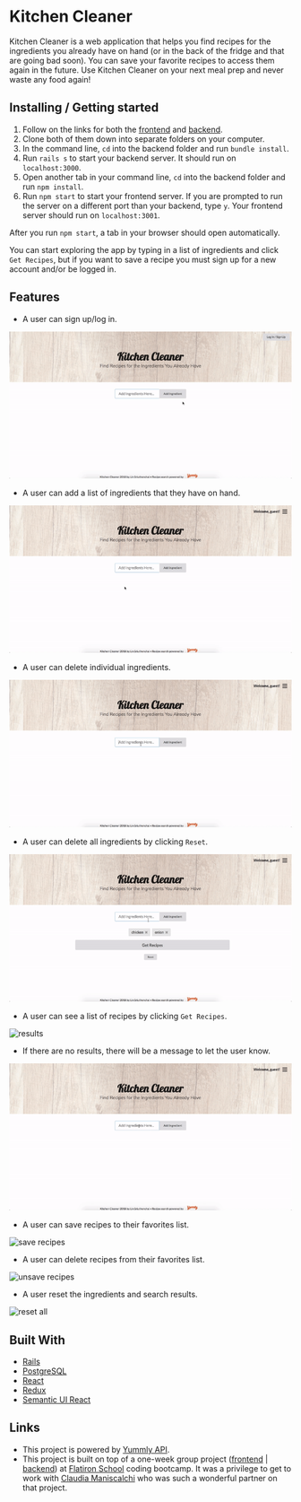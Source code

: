 # Kitchen Cleaner

Kitchen Cleaner is a web application that helps you find recipes for the ingredients you already have on hand (or in the back of the fridge and that are going bad soon). You can save your favorite recipes to access them again in the future. Use Kitchen Cleaner on your next meal prep and never waste any food again!

## Installing / Getting started

1. Follow on the links for both the [frontend](https://github.com/linsuri/kitchen-cleaner-frontend) and [backend](https://github.com/linsuri/kitchen-cleaner-backend).
2. Clone both of them down into separate folders on your computer.
3. In the command line, `cd` into the backend folder and run `bundle install`.
4. Run `rails s` to start your backend server. It should run on `localhost:3000`.
5. Open another tab in your command line, `cd` into the backend folder and run `npm install`.
6. Run `npm start` to start your frontend server. If you are prompted to run the server on a different port than your backend, type `y`. Your frontend server should run on `localhost:3001`.

After you run `npm start`, a tab in your browser should open automatically.

You can start exploring the app by typing in a list of ingredients and click `Get Recipes`, but if you want to save a recipe you must sign up for a new account and/or be logged in.

## Features

* A user can sign up/log in.

![log in](public/kitchen-cleaner-demo-login.gif)

* A user can add a list of ingredients that they have on hand.

![add ingredients](public/kitchen-cleaner-demo-add-ingredients.gif)

* A user can delete individual ingredients.

![delete ingredients](public/kitchen-cleaner-demo-delete-ingredient.gif)

* A user can delete all ingredients by clicking `Reset`.

![delete all ingredients](public/kitchen-cleaner-demo-reset-ingredients.gif)

* A user can see a list of recipes by clicking `Get Recipes`.

![results](public/kitchen-cleaner-demo-results.gif)

* If there are no results, there will be a message to let the user know.

![no results](public/kitchen-cleaner-demo-no-results.gif)

* A user can save recipes to their favorites list.

![save recipes](public/kitchen-cleaner-demo-save-recipes.gif)


* A user can delete recipes from their favorites list.

![unsave recipes](public/kitchen-cleaner-demo-unsave-recipes.gif)

* A user reset the ingredients and search results.

![reset all](public/kitchen-cleaner-demo-reset-all.gif)

## Built With

* [Rails](https://rubyonrails.org/)
* [PostgreSQL](https://www.postgresql.org/)
* [React](https://reactjs.org/)
* [Redux](https://redux.js.org/)
* [Semantic UI React](https://react.semantic-ui.com/)

## Links

* This project is powered by [Yummly API](https://www.yummly.com/recipes).
* This project is built on top of a one-week group project ([frontend](https://github.com/cmaniscalchi/cook-smart-frontend) | [backend](https://github.com/linsuri/mod-4-project-backend)) at [Flatiron School](https://flatironschool.com/) coding bootcamp. It was a privilege to get to work with [Claudia Maniscalchi](https://github.com/cmaniscalchi) who was such a wonderful partner on that project.

